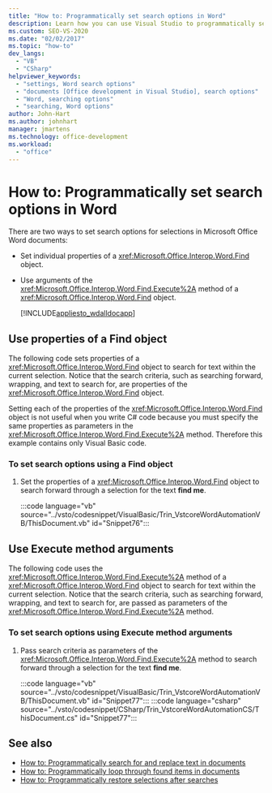 ```yaml
---
title: "How to: Programmatically set search options in Word"
description: Learn how you can use Visual Studio to programmatically set search options for selections in Microsoft Word.
ms.custom: SEO-VS-2020
ms.date: "02/02/2017"
ms.topic: "how-to"
dev_langs:
  - "VB"
  - "CSharp"
helpviewer_keywords:
  - "settings, Word search options"
  - "documents [Office development in Visual Studio], search options"
  - "Word, searching options"
  - "searching, Word options"
author: John-Hart
ms.author: johnhart
manager: jmartens
ms.technology: office-development
ms.workload:
  - "office"
---
```

# How to: Programmatically set search options in Word
  There are two ways to set search options for selections in Microsoft Office Word documents:

- Set individual properties of a <xref:Microsoft.Office.Interop.Word.Find> object.

- Use arguments of the <xref:Microsoft.Office.Interop.Word.Find.Execute%2A> method of a <xref:Microsoft.Office.Interop.Word.Find> object.

  [!INCLUDE[appliesto_wdalldocapp](../vsto/includes/appliesto-wdalldocapp-md.md)]

## Use properties of a Find object
 The following code sets properties of a <xref:Microsoft.Office.Interop.Word.Find> object to search for text within the current selection. Notice that the search criteria, such as searching forward, wrapping, and text to search for, are properties of the <xref:Microsoft.Office.Interop.Word.Find> object.

 Setting each of the properties of the <xref:Microsoft.Office.Interop.Word.Find> object is not useful when you write C# code because you must specify the same properties as parameters in the <xref:Microsoft.Office.Interop.Word.Find.Execute%2A> method. Therefore this example contains only Visual Basic code.

### To set search options using a Find object

1. Set the properties of a <xref:Microsoft.Office.Interop.Word.Find> object to search forward through a selection for the text **find me**.

     :::code language="vb" source="../vsto/codesnippet/VisualBasic/Trin_VstcoreWordAutomationVB/ThisDocument.vb" id="Snippet76":::

## Use Execute method arguments
 The following code uses the <xref:Microsoft.Office.Interop.Word.Find.Execute%2A> method of a <xref:Microsoft.Office.Interop.Word.Find> object to search for text within the current selection. Notice that the search criteria, such as searching forward, wrapping, and text to search for, are passed as parameters of the <xref:Microsoft.Office.Interop.Word.Find.Execute%2A> method.

### To set search options using Execute method arguments

1. Pass search criteria as parameters of the <xref:Microsoft.Office.Interop.Word.Find.Execute%2A> method to search forward through a selection for the text **find me**.

     :::code language="vb" source="../vsto/codesnippet/VisualBasic/Trin_VstcoreWordAutomationVB/ThisDocument.vb" id="Snippet77":::
     :::code language="csharp" source="../vsto/codesnippet/CSharp/Trin_VstcoreWordAutomationCS/ThisDocument.cs" id="Snippet77":::

## See also
- [How to: Programmatically search for and replace text in documents](../vsto/how-to-programmatically-search-for-and-replace-text-in-documents.md)
- [How to: Programmatically loop through found items in documents](../vsto/how-to-programmatically-loop-through-found-items-in-documents.md)
- [How to: Programmatically restore selections after searches](../vsto/how-to-programmatically-restore-selections-after-searches.md)
